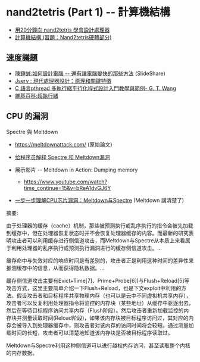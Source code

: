 # nand2tetris (Part 1) -- 計算機結構

* [用20分鐘向 nand2tetris 學會設計處理器](https://www.slideshare.net/ccckmit/20-nand2tetris)
* [計算機結構 (習題：Nand2tetris硬體部分)](https://www.slideshare.net/ccckmit/nand2tetris-79925285)

## 速度議題
* [陳鍾誠:如何設計電腦 -- 還有讓電腦變快的那些方法](https://www.slideshare.net/ccckmit/ss-85466673) (SlideShare)
* [Jserv : 現代處理器設計：原理和關鍵特徵](http://hackfoldr.org/cpu/)
* [C 語言pthread 多執行緒平行化程式設計入門教學與範例- G. T. Wang](https://blog.gtwang.org/programming/pthread-multithreading-programming-in-c-tutorial/)
* [維基百科:超執行緒](https://zh.wikipedia.org/wiki/%E8%B6%85%E5%9F%B7%E8%A1%8C%E7%B7%92)

## CPU 的漏洞

Spectre 與 Meltdown

* https://meltdownattack.com/ (原始論文)
* [给程序员解释 Spectre 和 Meltdown漏洞](https://zhuanlan.zhihu.com/p/32784852)
* 展示影片 -- Meltdown in Action: Dumping memory
    * https://www.youtube.com/watch?time_continue=15&v=bReA1dvGJ6Y

* [一步一步理解CPU芯片漏洞：Meltdown与Spectre](https://www.freebuf.com/articles/system/159811.html) (Meltdown 講清楚了)

摘要:

由于处理器的缓存（cache）机制，那些被预测执行或乱序执行的指令会被先加载到缓存中，但在处理器恢复状态时并不会恢复处理器缓存的内容。而最新的研究表明攻击者可以利用缓存进行侧信道攻击，而Meltdown与Spectre从本质上来看属于利用处理器的乱序执行或预测执行漏洞进行的缓存侧信道攻击。...

缓存命中与失效对应的响应时间是有差别的，攻击者正是利用这种时间的差异性来推测缓存中的信息，从而获得隐私数据。...

缓存侧信道攻击主要有Evict+Time[7]、Prime+Probe[6])与Flush+Reload[5]等攻击方式，这里主要简单介绍一下Flush+Reload，也是下文exploit中利用的方法。假设攻击者和目标程序共享物理内存（也可以是云中不同虚拟机共享内存），攻击者可以反复利用处理器指令将监控的内存块（某些地址）从缓存中驱逐出去，然后在等待目标程序访问共享内存（Flush阶段）。然后攻击者重新加载监控的内存块并测量读取时间(Reload阶段)，如果该内存块被目标程序访问过，其对应的内存会被导入到处理器缓存中，则攻击者对该内存的访问时间将会较短。通过测量加载时间的长短，攻击者可以清楚地知道该内存块是否被目标程序读取过。

Meltdown与Spectre利用这种侧信道可以进行越权内存访问，甚至读取整个内核的内存数据。

